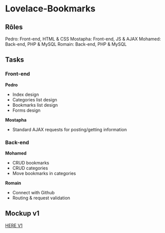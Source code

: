 # Lovelace-Bookmarks

## Rôles
Pedro: Front-end, HTML & CSS
Mostapha: Front-end, JS & AJAX
Mohamed: Back-end, PHP & MySQL
Romain: Back-end, PHP & MySQL

## Tasks

### Front-end

**Pedro**
- Index design
- Categories list design
- Bookmarks list design
- Forms design

**Mostapha**
- Standard AJAX requests for posting/getting information

### Back-end

**Mohamed**
- CRUD bookmarks
- CRUD categories
- Move bookmarks in categories

**Romain**
- Connect with Github
- Routing & request validation

## Mockup v1
[HERE V1](https://github.com/RomainVandevoorde/Lovelace-Bookmarks/ideas/ressources-v1.pdf)
